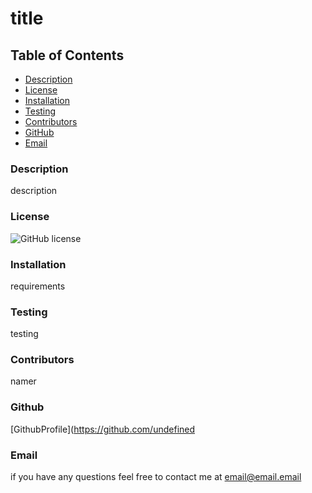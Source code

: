 




# title

## Table of Contents
* [Description](#description)
* [License](#license)
* [Installation](#installation)
* [Testing](#testing)
* [Contributors](#contributors)
* [GitHub](#GitHub)
* [Email](#email)

### Description
description

### License
![GitHub license](https://img.shields.io/badge/license-None-blue.svg)

### Installation
requirements

### Testing
testing

### Contributors
namer

### Github
[GithubProfile](https://github.com/undefined

### Email 
if you have any questions feel free to contact me at
email@email.email
    